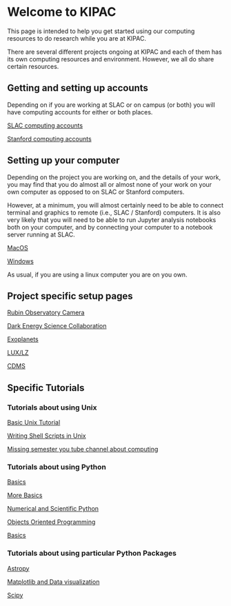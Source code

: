 # Welcome to KIPAC

This page is intended to help you get started using our computing
resources to do research while you are at KIPAC.

There are several different projects ongoing at KIPAC and each of them
has its own computing resources and environment.  However, we all do
share certain resources.

## Getting and setting up accounts

Depending on if you are working at SLAC or on campus (or both) you
will have computing accounts for either or both places.

[SLAC computing accounts](slac_computing.md)

[Stanford computing accounts](stanford_computing.md)


## Setting up your computer 

Depending on the project you are working on, and the details of your
work, you may find that you do almost all or almost none of your work
on your own computer as opposed to on SLAC or Stanford computers.

However, at a minimum, you will almost certainly need to be able
to connect terminal and graphics to remote (i.e., SLAC / Stanford)
computers.   It is also very likely that you will need to be able to
run Jupyter analysis notebooks both on your computer, and by
connecting your computer to a notebook server running at SLAC.

[MacOS](macos_setup.md)

[Windows](windows_setup.md)

As usual, if you are using a linux computer you are on you own.


## Project specific setup pages

[Rubin Observatory Camera](rubin_camera.md)

[Dark Energy Science Collaboration](desc.md)

[Exoplanets](exoplanets.md)

[LUX/LZ](lux_lz.md)

[CDMS](cdms.md)


## Specific Tutorials


### Tutorials about using Unix

[Basic Unix Tutorial](../Unix/Unix%20(1).ipynb)

[Writing Shell Scripts in Unix](../Unix/Unix%20(2).ipynb)

[Missing semester you tube channel about computing](https://www.youtube.com/channel/UCuXy5tCgEninup9cGplbiFw)

### Tutorials about using Python

[Basics](../Python/Python%20(1).ipynb)

[More Basics](../Python/Python%20(2).ipynb)

[Numerical and Scientific Python](../Python/Python%20(3).ipynb)

[Objects Oriented Programming](../Python/Python%20(4).ipynb)

[Basics](../Python/Python%20(5).ipynb)


### Tutorials about using particular Python Packages

[Astropy](../python/Astropy.ipynb)

[Matplotlib and Data visualization](../python/Matplotlib%20and%20Data%20Visualization%20Tutorial.ipynb)

[Scipy](../python/Scipy.ipynb)





<!--  LocalWords:  Jupyter ipynb Astropy Matplotlib Scipy desc.md
 -->
<!--  LocalWords:  slac_computing.md stanford_computing.md lux_lz.md
 -->
<!--  LocalWords:  macos_setup.md windows_setup.md rubin_camera.md
 -->
<!--  LocalWords:  cdms.md
 -->



